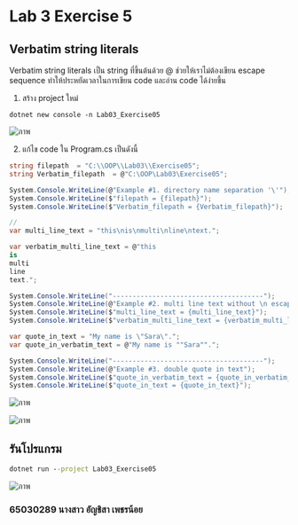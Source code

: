 # Lab 3 Exercise 5

## Verbatim string literals

Verbatim string literals เป็น string ที่ขึ้นต้นด้วย @ ช่วยให้เราไม่ต้องเขียน escape sequence ทำให้ประหยัดเวลาในการเขียน code   และอ่าน code ได้ง่ายขึ้น

  

1. สร้าง project ใหม่

```
dotnet new console -n Lab03_Exercise05
```
![ภาพ](https://github.com/AnchisaPhetnoi/03376836-OOP-2566-Lab-03/assets/144197034/2d4553c8-a584-4d51-98a4-3e235ddc48c4)


2. แก้ไข code ใน Program.cs เป็นดังนี้

```cs
string filepath  = "C:\\OOP\\Lab03\\Exercise05";
string Verbatim_filepath  = @"C:\OOP\Lab03\Exercise05";

System.Console.WriteLine(@"Example #1. directory name separation '\'");
System.Console.WriteLine($"filepath = {filepath}");
System.Console.WriteLine($"Verbatim_filepath = {Verbatim_filepath}");

// 
var multi_line_text = "this\nis\nmulti\nline\ntext.";

var verbatim_multi_line_text = @"this
is
multi
line
text.";

System.Console.WriteLine("--------------------------------------");
System.Console.WriteLine(@"Example #2. multi line text without \n escape sequence");
System.Console.WriteLine($"multi_line_text = {multi_line_text}");
System.Console.WriteLine($"verbatim_multi_line_text = {verbatim_multi_line_text}");

var quote_in_text = "My name is \"Sara\".";
var quote_in_verbatim_text = @"My name is ""Sara"".";

System.Console.WriteLine("--------------------------------------");
System.Console.WriteLine(@"Example #3. double quote in text");
System.Console.WriteLine($"quote_in_verbatim_text = {quote_in_verbatim_text}");
System.Console.WriteLine($"quote_in_text = {quote_in_text}");

```
![ภาพ](https://github.com/AnchisaPhetnoi/03376836-OOP-2566-Lab-03/assets/144197034/424876bc-367c-4c03-ae8e-f6f41f1c36c5)

![ภาพ](https://github.com/AnchisaPhetnoi/03376836-OOP-2566-Lab-03/assets/144197034/4e62a41c-5c40-46a1-a8e7-a6fac099478c)


## รันโปรแกรม

``` cmd
dotnet run --project Lab03_Exercise05
```
![ภาพ](https://github.com/AnchisaPhetnoi/03376836-OOP-2566-Lab-03/assets/144197034/8bf06e70-f9a6-4339-96ee-e7eb4dcc9904)



### 65030289 นางสาว อัญชิสา เพชรน้อย

